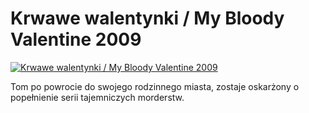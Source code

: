 Krwawe walentynki / My Bloody Valentine 2009 
=============
[![Krwawe walentynki / My Bloody Valentine 2009 ](http://vidos.pl/images/player.gif)](http://vidos.pl/krwawe-walentynki-my-bloody-valentine-2009)

 Tom po powrocie do swojego rodzinnego miasta, zostaje oskarżony o popełnienie serii tajemniczych morderstw. 
